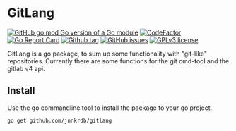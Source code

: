 # GitLang

[![GitHub go.mod Go version of a Go module](https://img.shields.io/github/go-mod/go-version/jnnkrdb/gitlang)](https://github.com/jnnkrdb/gitlang)
[![CodeFactor](https://www.codefactor.io/repository/github/jnnkrdb/gitlang/badge)](https://www.codefactor.io/repository/github/jnnkrdb/gitlang)
[![Go Report Card](https://goreportcard.com/badge/github.com/jnnkrdb/gitlang)](https://goreportcard.com/report/github.com/jnnkrdb/gitlang)
[![Github tag](https://badgen.net/github/tag/jnnkrdb/gitlang)](https://github.com/jnnkrdb/gitlang/tags/)
[![GitHub issues](https://badgen.net/github/issues/jnnkrdb/gitlang/)](https://github.com/jnnkrdb/gitlang/issues/)
[![GPLv3 license](https://img.shields.io/badge/License-GPLv3-blue.svg)](http://perso.crans.org/besson/LICENSE.html)

GitLang is a go package, to sum up some functionality with "git-like" repositories. Currently there are some functions for the git cmd-tool and the gitlab v4 api. 

## Install
Use the go commandline tool to install the package to your go project.
```
go get github.com/jnnkrdb/gitlang
```